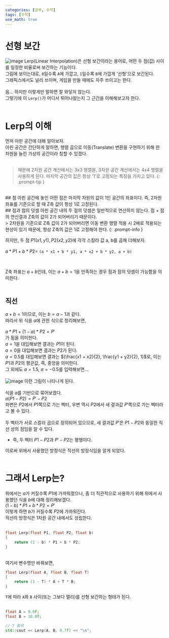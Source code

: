 ```yaml
---
categories: [공부, 수학]
tags: [수학]
use_math: true
---
```

# 선형 보간
![image](https://github.com/Time-of/Time-of.github.io/assets/83389425/5eb1b0c8-4d15-4f33-a0a1-8a0a89839f78)
Lerp(Linear Interpolation)은 선형 보간이라는 용어로, 어떤 두 점(값) 사이를 일정한 비율로써 보간하는 기능이다.  
그림에 보이는대로, `0`일수록 `A`에 가깝고, `1`일수록 `B`에 가깝게 '선형'으로 보간된다.  
그래픽스에서도 널리 쓰이며, 게임을 만들 때에도 자주 쓰이고는 한다.  
<br>
음... 하지만 이렇게만 말하면 잘 와닿지 않는다.  
그렇기에 이 `Lerp()`가 어디서 튀어나왔는지 그 근간을 이해해보고자 한다.  
<br>

# Lerp의 이해
먼저 아핀 공간에 대해 알아보자.  
아핀 공간은 간단하게 말하면, 행렬 곱으로 이동(Translate) 변환을 구현하기 위해 한 차원을 늘린 가상의 공간이라 칭할 수 있겠다.  
<br>

> 때문에 2차원 공간 계산에서는 3x3 행렬을, 3차원 공간 계산에서는 4x4 행렬을 사용하게 된다. 
> 마지막 공간의 값은 항상 '1'로 고정되는 특징을 가지고 있다.
{: .prompt-tip }
<br>
## 점
아핀 공간에 놓인 어떤 점은 마지막 차원의 값이 1인 공간의 좌표이다.  
즉, 2차원 좌표를 기준으로 할 때 Z축 값이 항상 1로 고정된다.  
<br>
## 점과 점의 덧셈
아핀 공간 내의 두 점의 덧셈은 일반적으로 연산하지 않는다.  
점 + 점의 연산결과 Z축의 값이 2가 되어버리기 때문이다.  
<br>
> 2차원을 기준으로 Z축 값이 2가 되어버리면 이동 변환 행렬 적용 시 2배로 적용되는 현상이 있기 때문에, 항상 Z축의 값은 1로 고정해야 한다.
{: .prompt-info }
<br>

하지만, 두 점 $P1(x1, y1), P2(x2, y2)$에 각각 스칼라 값 a, b를 곱해 더해보자.  
<br>
$a * P1 + b * P2 =$ `(a * x1 + b * y1, a * x2 + b * y2, a + b)`

<br>

Z축 좌표는 $a+b$인데, 이는 $a+b=1$을 만족하는 경우 점과 점의 덧셈이 가능함을 의미한다.  
<br>

## 직선
$a + b = 1$이므로, 이는 $b = a - 1$과 같다.  
따라서 위 식을 $a$에 관한 식으로 정리해보면,  
<br>
$a * P1 + (1 - a) * P2 = P'$
<br>
가 됨을 의미한다.  
$a = 1$을 대입해보면 결과는 $P1$이 된다.  
$a = 0$을 대입해보면 결과는 $P2$가 된다.  
$a = 0.5$를 대입해보면 결과는 $(\frac{x1 + x2}{2}, \frac{y1 + y2}{2}, 1)$로, 이는 $P1$과 $P2$의 평균값, 즉, 중앙을 의미한다.  
그 외에도 $a = 1.5$, $a = -0.5$를 입력해보면...  
<br>
![image](https://github.com/Time-of/Time-of.github.io/assets/83389425/39f1037a-9950-4716-bb09-4bab1150e828)
이런 그림이 나타나게 된다.  
<br>
식을 $a$를 기반으로 묶어보겠다.  
$a(P1-P2) = P'-P2$  
좌변은 $P2$에서 $P1$쪽으로 가는 벡터, 우변 역시 $P2$에서 새 결과값 $P'$쪽으로 가는 벡터라고 볼 수 있다.  
<br>
두 벡터가 서로 스칼라 곱으로 정의되어 있으므로, 새 결과값 $P'$은 $P1-P2$와 동일한 직선 상의 점임을 알 수 있다.  
- 즉, 두 벡터 $P1-P2$과 $P'-P2$는 평행이다.  

이로써 위에서 사용했던 방정식은 직선의 방정식임을 알게 되었다.  
<br>

# 그래서 Lerp는?
위에서는 $a$가 커질수록 $P1$에 가까워졌으나, 좀 더 직관적으로 사용하기 위해 위에서 사용했던 식을 $b$에 대해 정리해보겠다.  
$(1 - b) * P1 + b * P2 = P'$  
이렇게 하면 $b$가 커질수록 $P2$에 가까워진다.  
직선의 방정식은 1차원 공간 내에서도 성립한다.  
<br>
```cpp
float Lerp(float P1, float P2, float b)
{
    return (1 - b) * P1 + b * P2;
}
```  
<br>
여기서 변수명만 바꿔보면,  

```cpp
float Lerp(float A, float B, float T)
{
    return (1 - T) * A + T * B;
}
```  
`T`에 따라 `A`와 `B` 사이(또는 그보다 멀리)를 선형 보간하는 형태가 된다.  
<br>

```cpp
float A = 0.0f;
float B = 10.0f;

// 7 출력
std::cout << Lerp(A, B, 0.7f) << "\n";
```

